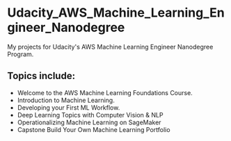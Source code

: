 # Udacity_AWS_Machine_Learning_Engineer_Nanodegree

My projects for Udacity's AWS Machine Learning Engineer Nanodegree Program.


## Topics include:

- Welcome to the AWS Machine Learning Foundations Course.
- Introduction to Machine Learning.
- Developing your First ML Workflow.
- Deep Learning Topics with Computer Vision & NLP
- Operationalizing Machine Learning on SageMaker
- Capstone Build Your Own Machine Learning Portfolio
